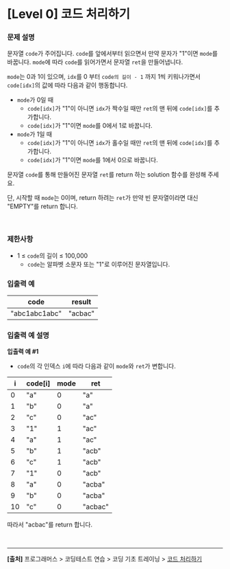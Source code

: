 # [Level 0] 코드 처리하기

### 문제 설명
문자열 `code`가 주어집니다.
`code`를 앞에서부터 읽으면서 만약 문자가 "1"이면 `mode`를 바꿉니다. `mode`에 따라 `code`를 읽어가면서 문자열 `ret`을 만들어냅니다.

`mode`는 0과 1이 있으며, `idx`를 0 부터 `code의 길이 - 1` 까지 1씩 키워나가면서 `code[idx]`의 값에 따라 다음과 같이 행동합니다.

* `mode`가 0일 때
    * `code[idx]`가 "1"이 아니면 `idx`가 짝수일 때만 `ret`의 맨 뒤에 `code[idx]`를 추가합니다.
    * `code[idx]`가 "1"이면 `mode`를 0에서 1로 바꿉니다.
* `mode`가 1일 때
    * `code[idx]`가 "1"이 아니면 `idx`가 홀수일 때만 `ret`의 맨 뒤에 `code[idx]`를 추가합니다.
    * `code[idx]`가 "1"이면 `mode`를 1에서 0으로 바꿉니다.

문자열 `code`를 통해 만들어진 문자열 `ret`를 return 하는 solution 함수를 완성해 주세요.

단, 시작할 때 `mode`는 0이며, return 하려는 `ret`가 만약 빈 문자열이라면 대신 "EMPTY"를 return 합니다.

<br>

### 제한사항
* 1 ≤ `code`의 길이 ≤ 100,000
    * `code`는 알파벳 소문자 또는 "1"로 이루어진 문자열입니다.


### 입출력 예
|code|result|
|---|---|
|"abc1abc1abc"|"acbac"|


### 입출력 예 설명
**입출력 예 #1**
* `code`의 각 인덱스 `i`에 따라 다음과 같이 `mode`와 `ret`가 변합니다.

|i|code[i]|mode|ret|
|-|-------|----|---|
|0|"a"|0|"a"|
|1|"b"|0|"a"|
|2|"c"|0|"ac"|
|3|"1"|1|"ac"|
|4|"a"|1|"ac"|
|5|"b"|1|"acb"|
|6|"c"|1|"acb"|
|7|"1"|0|"acb"|
|8|"a"|0|"acba"|
|9|"b"|0|"acba"|
|10|"c"|0|"acbac"|

따라서 "acbac"를 return 합니다.

<br>

---
**[출처]** 프로그래머스 > 코딩테스트 연습 > 코딩 기초 트레이닝 > [코드 처리하기](https://school.programmers.co.kr/learn/courses/30/lessons/181932)
